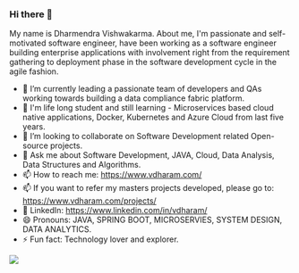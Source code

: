 ### Hi there 👋

<!--
**dharm18/dharm18** is a ✨ _special_ ✨ repository because its `README.md` (this file) appears on your GitHub profile.

Here are some ideas to get you started:

- 🔭 I’m currently working on ...
- 🌱 I’m currently learning ...
- 👯 I’m looking to collaborate on ...
- 🤔 I’m looking for help with ...
- 💬 Ask me about ...
- 📫 How to reach me: ...
- 😄 Pronouns: ...
- ⚡ Fun fact: ...
-->

My name is Dharmendra Vishwakarma. About me, I'm passionate and self-motivated software engineer, have been working as a software engineer building enterprise applications with involvement right from the requirement gathering to deployment phase in the software development cycle in the agile fashion.

- 🔭 I’m currently leading a passionate team of developers and QAs working towards building a data compliance fabric platform.
- 🌱 I'm life long student and still learning  - Microservices based cloud native applications, Docker, Kubernetes and Azure Cloud from last five years. 
- 👯 I’m looking to collaborate on Software Development related Open-source projects.
- 💬 Ask me about Software Development, JAVA, Cloud, Data Analysis, Data Structures and Algorithms.
- 📫 How to reach me: https://www.vdharam.com/
- 📫 If you want to refer my masters projects developed, please go to: https://www.vdharam.com/projects/
- 💼 LinkedIn: https://www.linkedin.com/in/vdharam/
- 😄 Pronouns: JAVA, SPRING BOOT, MICROSERVIES, SYSTEM DESIGN, DATA ANALYTICS.
- ⚡ Fun fact: Technology lover and explorer.

<a href="https://github.com/dharm18/dharm18">
  <img align="left" src="https://github-readme-stats.vercel.app/api?username=dharm18&theme=radical&count_private=true&show_icons=true&count_private=true"/>
</a>
